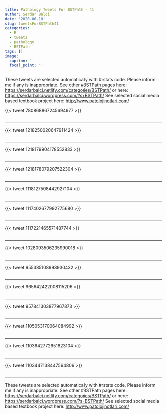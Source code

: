 ```yaml
---
title: Pathology Tweets For BSTPath - 41
author: Serdar Balci
date: '2020-06-10'
slug: tweetsForBSTPath41
categories:
  - R
  - tweets
  - pathology
  - BSTPath
tags: []
image:
  caption: ''
  focal_point: ''
---
```



These tweets are selected automatically with #rstats code. Please inform me if any is inappropriate.
See other #BSTPath pages here: https://serdarbalci.netlify.com/categories/BSTPath/  or here: https://serdarbalci.wordpress.com/?s=BSTPath/ 
See selected social media based textbook project here: http://www.patolojinotlari.com/

{{< tweet 780868867245694977 >}}
<br>
<br>
<hr>
{{< tweet 1218250020647911424 >}}
<br>
<br>
<hr>
{{< tweet 1218179904178552833 >}}
<br>
<br>
<hr>
{{< tweet 1218178079207522304 >}}
<br>
<br>
<hr>
{{< tweet 1118127508442927104 >}}
<br>
<br>
<hr>
{{< tweet 1117402677992775680 >}}
<br>
<br>
<hr>
{{< tweet 1117221465571487744 >}}
<br>
<br>
<hr>
{{< tweet 1028093506235990018 >}}
<br>
<br>
<hr>
{{< tweet 955385108998930432 >}}
<br>
<br>
<hr>
{{< tweet 965642422008115206 >}}
<br>
<br>
<hr>
{{< tweet 957841303877967873 >}}
<br>
<br>
<hr>
{{< tweet 1105053170064084992 >}}
<br>
<br>
<hr>
{{< tweet 1103642772651823104 >}}
<br>
<br>
<hr>
{{< tweet 1103447138447564806 >}}
<br>
<br>
<hr>


These tweets are selected automatically with #rstats code. Please inform me if any is inappropriate.
See other #BSTPath pages here: https://serdarbalci.netlify.com/categories/BSTPath/  or here: https://serdarbalci.wordpress.com/?s=BSTPath/ 
See selected social media based textbook project here: http://www.patolojinotlari.com/
